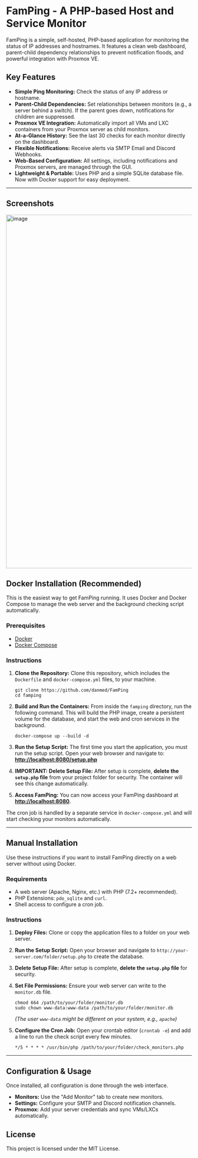 # FamPing - A PHP-based Host and Service Monitor

FamPing is a simple, self-hosted, PHP-based application for monitoring the status of IP addresses and hostnames. It features a clean web dashboard, parent-child dependency relationships to prevent notification floods, and powerful integration with Proxmox VE.

## Key Features

* **Simple Ping Monitoring:** Check the status of any IP address or hostname.
* **Parent-Child Dependencies:** Set relationships between monitors (e.g., a server behind a switch). If the parent goes down, notifications for children are suppressed.
* **Proxmox VE Integration:** Automatically import all VMs and LXC containers from your Proxmox server as child monitors.
* **At-a-Glance History:** See the last 30 checks for each monitor directly on the dashboard.
* **Flexible Notifications:** Receive alerts via SMTP Email and Discord Webhooks.
* **Web-Based Configuration:** All settings, including notifications and Proxmox servers, are managed through the GUI.
* **Lightweight & Portable:** Uses PHP and a simple SQLite database file. Now with Docker support for easy deployment.

---
## Screenshots

<img width="1960" height="957" alt="image" src="https://github.com/user-attachments/assets/ee341ff7-229c-4278-875f-35be34846a5e" />


## Docker Installation (Recommended)

This is the easiest way to get FamPing running. It uses Docker and Docker Compose to manage the web server and the background checking script automatically.

### Prerequisites

* [Docker](https://www.docker.com/get-started)
* [Docker Compose](https://docs.docker.com/compose/install/)

### Instructions

1.  **Clone the Repository:**
    Clone this repository, which includes the `Dockerfile` and `docker-compose.yml` files, to your machine.
    ```
    git clone https://github.com/danmed/FamPing
    cd famping
    ```

2.  **Build and Run the Containers:**
    From inside the `famping` directory, run the following command. This will build the PHP image, create a persistent volume for the database, and start the web and cron services in the background.
    ```
    docker-compose up --build -d
    ```

3.  **Run the Setup Script:**
    The first time you start the application, you must run the setup script. Open your web browser and navigate to:
    **[http://localhost:8080/setup.php](http://localhost:8080/setup.php)**

4.  **IMPORTANT: Delete Setup File:**
    After setup is complete, **delete the `setup.php` file** from your project folder for security. The container will see this change automatically.

5.  **Access FamPing:**
    You can now access your FamPing dashboard at **[http://localhost:8080](http://localhost:8080)**.

The cron job is handled by a separate service in `docker-compose.yml` and will start checking your monitors automatically.

---

## Manual Installation

Use these instructions if you want to install FamPing directly on a web server without using Docker.

### Requirements

* A web server (Apache, Nginx, etc.) with PHP (7.2+ recommended).
* PHP Extensions: `pdo_sqlite` and `curl`.
* Shell access to configure a cron job.

### Instructions

1.  **Deploy Files:**
    Clone or copy the application files to a folder on your web server.

2.  **Run the Setup Script:**
    Open your browser and navigate to `http://your-server.com/folder/setup.php` to create the database.

3.  **Delete Setup File:**
    After setup is complete, **delete the `setup.php` file** for security.

4.  **Set File Permissions:**
    Ensure your web server can write to the `monitor.db` file.
    ```
    chmod 664 /path/to/your/folder/monitor.db
    sudo chown www-data:www-data /path/to/your/folder/monitor.db
    ```
    *(The user `www-data` might be different on your system, e.g., `apache`)*

5.  **Configure the Cron Job:**
    Open your crontab editor (`crontab -e`) and add a line to run the check script every few minutes.
    ```
    */5 * * * * /usr/bin/php /path/to/your/folder/check_monitors.php
    ```

---

## Configuration & Usage

Once installed, all configuration is done through the web interface.

* **Monitors:** Use the "Add Monitor" tab to create new monitors.
* **Settings:** Configure your SMTP and Discord notification channels.
* **Proxmox:** Add your server credentials and sync VMs/LXCs automatically.

## License

This project is licensed under the MIT License.
